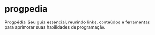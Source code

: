 # progpedia
Progpédia: Seu guia essencial, reunindo links, conteúdos e ferramentas para aprimorar suas habilidades de programação.
